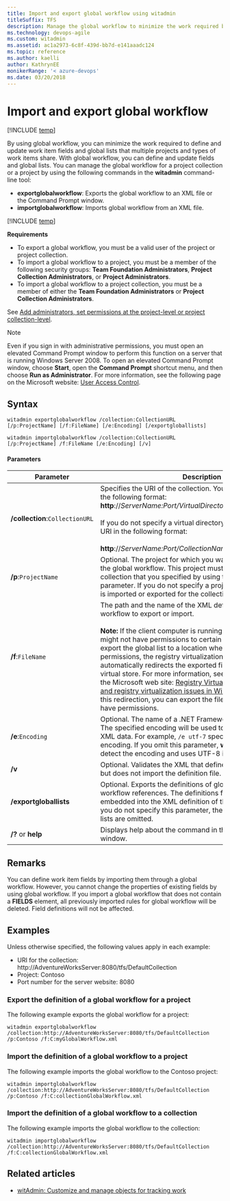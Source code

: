 ```yaml
---
title: Import and export global workflow using witadmin
titleSuffix: TFS  
description: Manage the global workflow to minimize the work required by defining and updating the work item fields and global lists that multiple projects and types of work items share - Team Foundation Server (TFS)
ms.technology: devops-agile
ms.custom: witadmin
ms.assetid: ac1a2973-6c8f-439d-bb7d-e141aaadc124
ms.topic: reference
ms.author: kaelli
author: KathrynEE
monikerRange: '< azure-devops'
ms.date: 03/20/2018
---
```


# Import and export global workflow

[!INCLUDE [temp](../../includes/customization-witadmin-plus-version-header.md)]

By using global workflow, you can minimize the work required to define and update work item fields and global lists that multiple projects and types of work items share. With global workflow, you can define and update fields and global lists. You can manage the global workflow for a project collection or a project by using the following commands in the **witadmin** command-line tool:  
  
-   **exportglobalworkflow**:  Exports the global workflow to an XML file or the Command Prompt window.   
-   **importglobalworkflow**:  Imports global workflow from an XML file.  
  
[!INCLUDE [temp](../../includes/witadmin-run-tool.md)]  

  
 **Requirements**  
  
-   To export a global workflow, you must be a valid user of the project or project collection.    
-   To import a global workflow to a project, you must be a member of the following security groups: **Team Foundation Administrators**, **Project Collection Administrators**, or **Project Administrators**.    
-   To import a global workflow to a project collection, you must be a member of either the **Team Foundation Administrators** or **Project Collection Administrators**.  
  
See [Add administrators, set permissions at the project-level or project collection-level](../../organizations/security/set-project-collection-level-permissions.md).  
  
> [!NOTE]    
>Even if you sign in with administrative permissions, you must open an elevated Command Prompt window to perform this function on a server that is running Windows Server 2008. To open an elevated Command Prompt window, choose **Start**, open the **Command Prompt** shortcut menu, and then choose **Run as Administrator**. For more information, see the following page on the Microsoft website: [User Access Control](https://go.microsoft.com/fwlink/?LinkId=111235).  
  
## Syntax  
  
```  
witadmin exportglobalworkflow /collection:CollectionURL [/p:ProjectName] [/f:FileName] [/e:Encoding] [/exportgloballists]   
 
witadmin importglobalworkflow /collection:CollectionURL [/p:ProjectName] /f:FileName [/e:Encoding] [/v]  
```  
  
#### Parameters  
  
|**Parameter**|**Description**|  
|-------------------|---------------------|  
|**/collection**:`CollectionURL`|Specifies the URI of the collection. You must specify the URI in the following format: **http**://*ServerName:Port/VirtualDirectoryName/CollectionName*<br /><br /> If you do not specify a virtual directory, you must specify the URI in the following format:<br /><br /> **http**://*ServerName:Port/CollectionName*.|  
|**/p**:`ProjectName`|Optional. The project for which you want to export or import the global workflow. This project must be defined in the collection that you specified by using the /collection parameter. If you do not specify a project, the global workflow is imported or exported for the collection.|  
|**/f**:`FileName`|The path and the name of the XML definition file for global workflow to export or import.<br /><br /> **Note:**  If the client computer is running Windows Vista, you might not have permissions to certain folders. If you try to export the global list to a location where you do not have permissions, the registry virtualization technology automatically redirects the exported file and saves it to the virtual store. For more information, see the following pages on the Microsoft web site: [Registry Virtualization](https://go.microsoft.com/fwlink/?LinkId=92325) and [Common file and registry virtualization issues in Windows Vista](https://go.microsoft.com/fwlink/?LinkId=92323). To avoid this redirection, you can export the file to a location where you have permissions.|  
|**/e**:`Encoding`|Optional. The name of a .NET Framework 2.0 encoding format. The specified encoding will be used to export or import the XML data. For example, `/e utf-7` specifies Unicode (UTF-7) encoding. If you omit this parameter, **witadmin** attempts to detect the encoding and uses UTF-8 if detection fails.|  
|**/v**|Optional. Validates the XML that defines the global workflow but does not import the definition file.|  
|**/exportgloballists**|Optional. Exports the definitions of global lists that the global workflow references. The definitions for global lists will be embedded into the XML definition of the global workflow. If you do not specify this parameter, the definitions for global lists are omitted.|  
|**/?** or **help**|Displays help about the command in the Command Prompt window.|  
  
## Remarks  
 You can define work item fields by importing them through a global workflow. However, you cannot change the properties of existing fields by using global workflow. If you import a global workflow that does not contain a **FIELDS** element, all previously imported rules for global workflow will be deleted. Field definitions will not be affected.  
  
## Examples  
 Unless otherwise specified, the following values apply in each example:  
  
-   URI for the collection: http://AdventureWorksServer:8080/tfs/DefaultCollection    
-   Project: Contoso    
-   Port number for the server website: 8080  
  
### Export the definition of a global workflow for a project  
 The following example exports the global workflow for a project:  
  
```  
witadmin exportglobalworkflow /collection:http://AdventureWorksServer:8080/tfs/DefaultCollection /p:Contoso /f:C:myGlobalWorkflow.xml  
```  
  
### Import the definition of a global workflow to a project  
 The following example imports the global workflow to the Contoso project:  
  
```  
witadmin importglobalworkflow /collection:http://AdventureWorksServer:8080/tfs/DefaultCollection /p:Contoso /f:C:collectionGlobalWorkflow.xml   
```  
  
### Import the definition of a global workflow to a collection  
 The following example imports the global workflow to the collection:  
  
```  
witadmin importglobalworkflow /collection:http://AdventureWorksServer:8080/tfs/DefaultCollection /f:C:collectionGlobalWorkflow.xml   
```  
  
## Related articles 
- [witAdmin: Customize and manage objects for tracking work](witadmin-customize-and-manage-objects-for-tracking-work.md)
